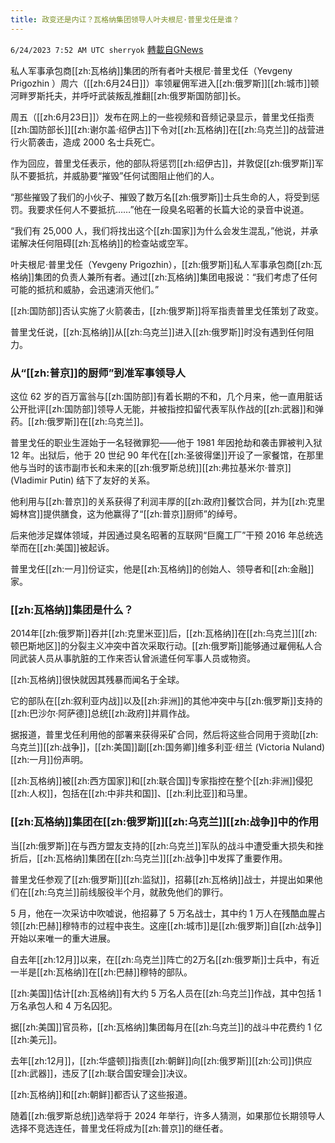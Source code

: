 ```yaml
---
title: 政变还是内讧？瓦格纳集团领导人叶夫根尼·普里戈任是谁？
---
```

`6/24/2023 7:52 AM UTC sherryok` [轉載自GNews](https://gnews.org/articles/1408803)

私人军事承包商[[zh:瓦格纳]]集团的所有者叶夫根尼·普里戈任（Yevgeny Prigozhin ）周六（[[zh:6月24日]]）率领雇佣军进入[[zh:俄罗斯]][[zh:城市]]顿河畔罗斯托夫，并呼吁武装叛乱推翻[[zh:俄罗斯国防部]]长。 

周五（[[zh:6月23日]]）发布在网上的一些视频和音频记录显示，普里戈任指责[[zh:国防部长]][[zh:谢尔盖·绍伊古]]下令对[[zh:瓦格纳]]在[[zh:乌克兰]]的战营进行火箭袭击，造成 2000 名士兵死亡。 

作为回应，普里戈任表示，他的部队将惩罚[[zh:绍伊古]]，并敦促[[zh:俄罗斯]]军队不要抵抗，并威胁要“摧毁”任何试图阻止他们的人。 

“那些摧毁了我们的小伙子、摧毁了数万名[[zh:俄罗斯]]士兵生命的人，将受到惩罚。我要求任何人不要抵抗……”他在一段臭名昭著的长篇大论的录音中说道。 

“我们有 25,000 人，我们将找出这个[[zh:国家]]为什么会发生混乱，”他说，并承诺解决任何阻碍[[zh:瓦格纳]]的检查站或空军。 

叶夫根尼·普里戈任（Yevgeny Prigozhin），[[zh:俄罗斯]]私人军事承包商[[zh:瓦格纳]]集团的负责人兼所有者。通过[[zh:瓦格纳]]集团电报说：“我们考虑了任何可能的抵抗和威胁，会迅速消灭他们。” 

[[zh:国防部]]否认实施了火箭袭击，[[zh:俄罗斯]]将军指责普里戈任策划了政变。 

普里戈任说，[[zh:瓦格纳]]从[[zh:乌克兰]]进入[[zh:俄罗斯]]时没有遇到任何阻力。 

### 从“[[zh:普京]]的厨师”到准军事领导人 

这位 62 岁的百万富翁与[[zh:国防部]]有着长期的不和，几个月来，他一直用脏话公开批评[[zh:国防部]]领导人无能，并被指控扣留代表军队作战的[[zh:武器]]和弹药。[[zh:俄罗斯]]在[[zh:乌克兰]]。 

普里戈任的职业生涯始于一名轻微罪犯——他于 1981 年因抢劫和袭击罪被判入狱 12 年。出狱后，他于 20 世纪 90 年代在[[zh:圣彼得堡]]开设了一家餐馆，在那里他与当时的该市副市长和未来的[[zh:俄罗斯总统]][[zh:弗拉基米尔·普京]] (Vladimir Putin) 结下了友好的关系。  

他利用与[[zh:普京]]的关系获得了利润丰厚的[[zh:政府]]餐饮合同，并为[[zh:克里姆林宫]]提供膳食，这为他赢得了“[[zh:普京]]厨师”的绰号。 

后来他涉足媒体领域，并因通过臭名昭著的互联网“巨魔工厂”干预 2016 年总统选举而在[[zh:美国]]被起诉。 

普里戈任[[zh:一月]]份证实，他是[[zh:瓦格纳]]的创始人、领导者和[[zh:金融]]家。 

### [[zh:瓦格纳]]集团是什么？ 

2014年[[zh:俄罗斯]]吞并[[zh:克里米亚]]后，[[zh:瓦格纳]]在[[zh:乌克兰]][[zh:顿巴斯地区]]的分裂主义冲突中首次采取行动。[[zh:俄罗斯]]能够通过雇佣私人合同武装人员从事肮脏的工作来否认曾派遣任何军事人员或物资。 

[[zh:瓦格纳]]很快就因其残暴而闻名于全球。 

它的部队在[[zh:叙利亚内战]]以及[[zh:非洲]]的其他冲突中与[[zh:俄罗斯]]支持的[[zh:巴沙尔·阿萨德]]总统[[zh:政府]]并肩作战。 

据报道，普里戈任利用他的部署来获得采矿合同，然后将这些合同用于资助[[zh:乌克兰]][[zh:战争]]，[[zh:美国]]副[[zh:国务卿]]维多利亚·纽兰 (Victoria Nuland) [[zh:一月]]份声明。 

[[zh:瓦格纳]]被[[zh:西方国家]]和[[zh:联合国]]专家指控在整个[[zh:非洲]]侵犯[[zh:人权]]，包括在[[zh:中非共和国]]、[[zh:利比亚]]和马里。 

### [[zh:瓦格纳]]集团在[[zh:俄罗斯]][[zh:乌克兰]][[zh:战争]]中的作用 

当[[zh:俄罗斯]]在与西方盟友支持的[[zh:乌克兰]]军队的战斗中遭受重大损失和挫折后，[[zh:瓦格纳]]集团在[[zh:乌克兰]][[zh:战争]]中发挥了重要作用。 

普里戈任参观了[[zh:俄罗斯]][[zh:监狱]]，招募[[zh:瓦格纳]]战士，并提出如果他们在[[zh:乌克兰]]前线服役半个月，就赦免他们的罪行。 

5 月，他在一次采访中吹嘘说，他招募了 5 万名战士，其中约 1 万人在残酷血腥占领[[zh:巴赫]]穆特市的过程中丧生。这座[[zh:城市]]是[[zh:俄罗斯]]自[[zh:战争]]开始以来唯一的重大进展。 

自去年[[zh:12月]]以来，在[[zh:乌克兰]]阵亡的2万名[[zh:俄罗斯]]士兵中，有近一半是[[zh:瓦格纳]]在[[zh:巴赫]]穆特的部队。 

[[zh:美国]]估计[[zh:瓦格纳]]有大约 5 万名人员在[[zh:乌克兰]]作战，其中包括 1 万名承包人和 4 万名囚犯。  

据[[zh:美国]]官员称，[[zh:瓦格纳]]集团每月在[[zh:乌克兰]]的战斗中花费约 1 亿[[zh:美元]]。 

去年[[zh:12月]]，[[zh:华盛顿]]指责[[zh:朝鲜]]向[[zh:俄罗斯]][[zh:公司]]供应[[zh:武器]]，违反了[[zh:联合国安理会]]决议。 

[[zh:瓦格纳]]和[[zh:朝鲜]]都否认了这些报道。 

随着[[zh:俄罗斯总统]]选举将于 2024 年举行，许多人猜测，如果那位长期领导人选择不竞选连任，普里戈任将成为[[zh:普京]]的继任者。
